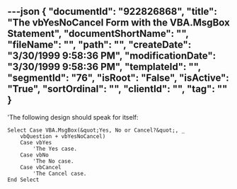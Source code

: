 ---json
{
  "documentId": "922826868",
  "title": "The vbYesNoCancel Form with the VBA.MsgBox Statement",
  "documentShortName": "",
  "fileName": "",
  "path": "",
  "createDate": "3/30/1999 9:58:36 PM",
  "modificationDate": "3/30/1999 9:58:36 PM",
  "templateId": "",
  "segmentId": "76",
  "isRoot": "False",
  "isActive": "True",
  "sortOrdinal": "",
  "clientId": "",
  "tag": ""
}
---

'The following design should speak for itself:

    Select Case VBA.MsgBox(&quot;Yes, No or Cancel?&quot;, _
        vbQuestion + vbYesNoCancel)
        Case vbYes
            'The Yes case.
        Case vbNo
            'The No case.
        Case vbCancel
            'The Cancel case.
    End Select
